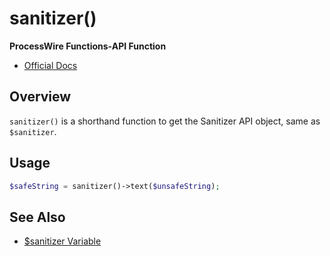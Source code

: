 # sanitizer()

**ProcessWire Functions-API Function**

- [Official Docs](https://processwire.com/api/ref/sanitizer/)

## Overview

`sanitizer()` is a shorthand function to get the Sanitizer API object, same as `$sanitizer`.

## Usage

```php
$safeString = sanitizer()->text($unsafeString);
```

## See Also
- [$sanitizer Variable](https://processwire.com/api/ref/sanitizer/)
